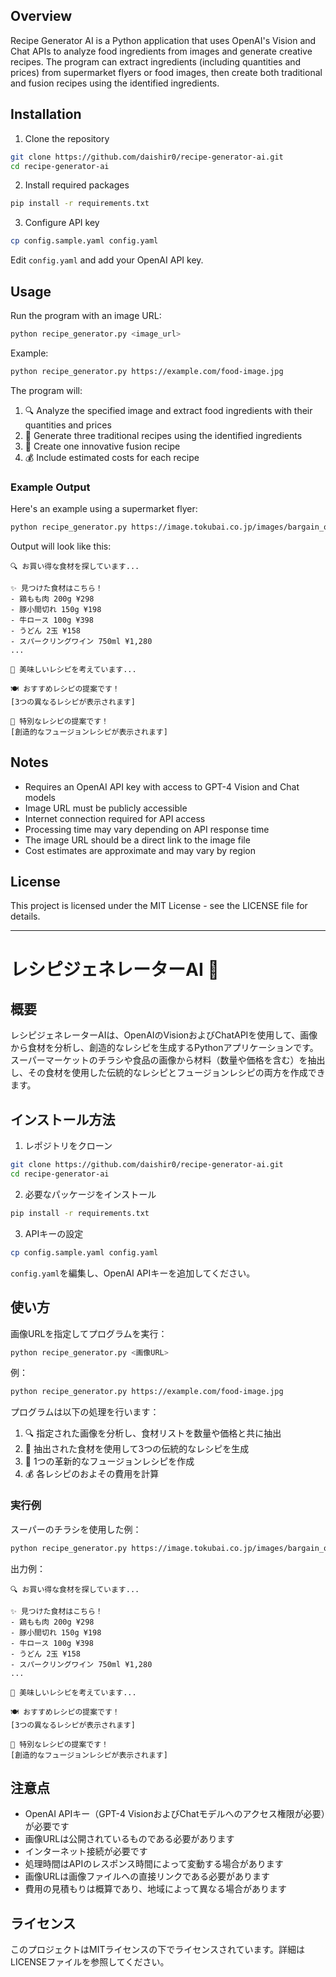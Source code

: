 ## Overview
Recipe Generator AI is a Python application that uses OpenAI's Vision and Chat APIs to analyze food ingredients from images and generate creative recipes. The program can extract ingredients (including quantities and prices) from supermarket flyers or food images, then create both traditional and fusion recipes using the identified ingredients.

## Installation
1. Clone the repository
```bash
git clone https://github.com/daishir0/recipe-generator-ai.git
cd recipe-generator-ai
```

2. Install required packages
```bash
pip install -r requirements.txt
```

3. Configure API key
```bash
cp config.sample.yaml config.yaml
```
Edit `config.yaml` and add your OpenAI API key.

## Usage
Run the program with an image URL:
```bash
python recipe_generator.py <image_url>
```

Example:
```bash
python recipe_generator.py https://example.com/food-image.jpg
```

The program will:
1. 🔍 Analyze the specified image and extract food ingredients with their quantities and prices
2. 📝 Generate three traditional recipes using the identified ingredients
3. 🌟 Create one innovative fusion recipe
4. 💰 Include estimated costs for each recipe

### Example Output
Here's an example using a supermarket flyer:
```bash
python recipe_generator.py https://image.tokubai.co.jp/images/bargain_office_leaflets/o=true/XXXX.jpg
```

Output will look like this:
```
🔍 お買い得な食材を探しています...

✨ 見つけた食材はこちら！
- 鶏もも肉 200g ¥298
- 豚小間切れ 150g ¥198
- 牛ロース 100g ¥398
- うどん 2玉 ¥158
- スパークリングワイン 750ml ¥1,280
...

📝 美味しいレシピを考えています...

🍽️ おすすめレシピの提案です！
[3つの異なるレシピが表示されます]

🌟 特別なレシピの提案です！
[創造的なフュージョンレシピが表示されます]
```

## Notes
- Requires an OpenAI API key with access to GPT-4 Vision and Chat models
- Image URL must be publicly accessible
- Internet connection required for API access
- Processing time may vary depending on API response time
- The image URL should be a direct link to the image file
- Cost estimates are approximate and may vary by region

## License
This project is licensed under the MIT License - see the LICENSE file for details.

---

# レシピジェネレーターAI 🍳

## 概要
レシピジェネレーターAIは、OpenAIのVisionおよびChatAPIを使用して、画像から食材を分析し、創造的なレシピを生成するPythonアプリケーションです。スーパーマーケットのチラシや食品の画像から材料（数量や価格を含む）を抽出し、その食材を使用した伝統的なレシピとフュージョンレシピの両方を作成できます。

## インストール方法
1. レポジトリをクローン
```bash
git clone https://github.com/daishir0/recipe-generator-ai.git
cd recipe-generator-ai
```

2. 必要なパッケージをインストール
```bash
pip install -r requirements.txt
```

3. APIキーの設定
```bash
cp config.sample.yaml config.yaml
```
`config.yaml`を編集し、OpenAI APIキーを追加してください。

## 使い方
画像URLを指定してプログラムを実行：
```bash
python recipe_generator.py <画像URL>
```

例：
```bash
python recipe_generator.py https://example.com/food-image.jpg
```

プログラムは以下の処理を行います：
1. 🔍 指定された画像を分析し、食材リストを数量や価格と共に抽出
2. 📝 抽出された食材を使用して3つの伝統的なレシピを生成
3. 🌟 1つの革新的なフュージョンレシピを作成
4. 💰 各レシピのおよその費用を計算

### 実行例
スーパーのチラシを使用した例：
```bash
python recipe_generator.py https://image.tokubai.co.jp/images/bargain_office_leaflets/o=true/XXXX.jpg
```

出力例：
```
🔍 お買い得な食材を探しています...

✨ 見つけた食材はこちら！
- 鶏もも肉 200g ¥298
- 豚小間切れ 150g ¥198
- 牛ロース 100g ¥398
- うどん 2玉 ¥158
- スパークリングワイン 750ml ¥1,280
...

📝 美味しいレシピを考えています...

🍽️ おすすめレシピの提案です！
[3つの異なるレシピが表示されます]

🌟 特別なレシピの提案です！
[創造的なフュージョンレシピが表示されます]
```

## 注意点
- OpenAI APIキー（GPT-4 VisionおよびChatモデルへのアクセス権限が必要）が必要です
- 画像URLは公開されているものである必要があります
- インターネット接続が必要です
- 処理時間はAPIのレスポンス時間によって変動する場合があります
- 画像URLは画像ファイルへの直接リンクである必要があります
- 費用の見積もりは概算であり、地域によって異なる場合があります

## ライセンス
このプロジェクトはMITライセンスの下でライセンスされています。詳細はLICENSEファイルを参照してください。
